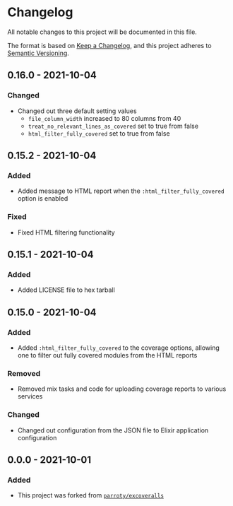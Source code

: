 # Changelog

All notable changes to this project will be documented in this file.

The format is based on [Keep a
Changelog](https://keepachangelog.com/en/1.0.0/), and this project adheres to
[Semantic Versioning](https://semver.org/spec/v2.0.0.html).

## 0.16.0 - 2021-10-04

### Changed

- Changed out three default setting values
    - `file_column_width` increased to 80 columns from 40
    - `treat_no_relevant_lines_as_covered` set to true from false
    - `html_filter_fully_covered` set to true from false

## 0.15.2 - 2021-10-04

### Added

- Added message to HTML report when the `:html_filter_fully_covered` option
  is enabled

### Fixed

- Fixed HTML filtering functionality

## 0.15.1 - 2021-10-04

### Added

- Added LICENSE file to hex tarball

## 0.15.0 - 2021-10-04

### Added

- Added `:html_filter_fully_covered` to the coverage options, allowing one
  to filter out fully covered modules from the HTML reports

### Removed

- Removed mix tasks and code for uploading coverage reports to various
  services

### Changed

- Changed out configuration from the JSON file to Elixir application
  configuration

## 0.0.0 - 2021-10-01

### Added

- This project was forked from
  [`parroty/excoveralls`](https://github.com/parroty/excoveralls)

